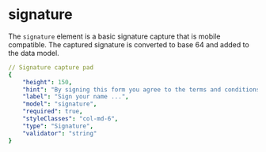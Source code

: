 # signature

The `signature` element is a basic signature capture that is mobile compatible. The captured signature is converted to base 64 and added to the data model.

```yaml
// Signature capture pad
{
    "height": 150,
    "hint": "By signing this form you agree to the terms and conditions as stated somewhere else.",
    "label": "Sign your name ...",
    "model": "signature",
    "required": true,
    "styleClasses": "col-md-6",
    "type": "Signature",
    "validator": "string"
}
```

